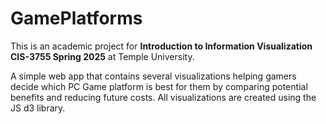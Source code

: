 # GamePlatforms
  This is an academic project for **Introduction to Information Visualization CIS-3755 Spring 2025** at Temple University.

  A simple web app that contains several visualizations helping gamers decide which PC Game platform is best for them by comparing potential benefits and reducing future costs. All visualizations are created using the JS d3 library.
